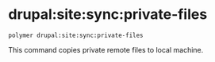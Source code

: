 # drupal:site:sync:private-files

```shell
polymer drupal:site:sync:private-files
```

This command copies private remote files to local machine.
